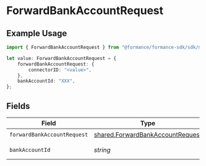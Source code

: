 # ForwardBankAccountRequest

## Example Usage

```typescript
import { ForwardBankAccountRequest } from "@formance/formance-sdk/sdk/models/operations";

let value: ForwardBankAccountRequest = {
    forwardBankAccountRequest: {
        connectorID: "<value>",
    },
    bankAccountId: "XXX",
};
```

## Fields

| Field                                                                                       | Type                                                                                        | Required                                                                                    | Description                                                                                 | Example                                                                                     |
| ------------------------------------------------------------------------------------------- | ------------------------------------------------------------------------------------------- | ------------------------------------------------------------------------------------------- | ------------------------------------------------------------------------------------------- | ------------------------------------------------------------------------------------------- |
| `forwardBankAccountRequest`                                                                 | [shared.ForwardBankAccountRequest](../../../sdk/models/shared/forwardbankaccountrequest.md) | :heavy_check_mark:                                                                          | N/A                                                                                         |                                                                                             |
| `bankAccountId`                                                                             | *string*                                                                                    | :heavy_check_mark:                                                                          | The bank account ID.                                                                        | XXX                                                                                         |
